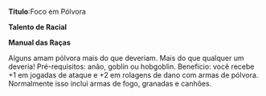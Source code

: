 **Titulo**:Foco em Pólvora

**Talento de Racial**

**Manual das Raças**

 Alguns amam pólvora mais do que deveriam. Mais do que qualquer um deveria! Pré-requisitos: anão, goblin ou hobgoblin. Benefício: você recebe +1 em jogadas de ataque e +2 em rolagens de dano com armas de pólvora. Normalmente isso inclui armas de fogo, granadas e canhões.